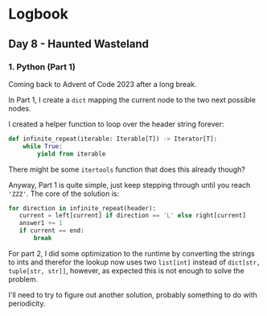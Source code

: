 # Logbook

## Day 8 - Haunted Wasteland

### 1. Python (Part 1)

Coming back to Advent of Code 2023 after a long break.

In Part 1, I create a `dict` mapping the current node to the two next possible nodes.

I created a helper function to loop over the header string forever:

```Python
def infinite_repeat(iterable: Iterable[T]) -> Iterator[T]:
    while True:
        yield from iterable
```

There might be some `itertools` function that does this already though?

Anyway, Part 1 is quite simple, just keep stepping through until you reach `'ZZZ'`. The core of the solution is:

```Python
for direction in infinite_repeat(header):
   current = left[current] if direction == 'L' else right[current]
   answer1 += 1
   if current == end:
       break
```

For part 2, I did some optimization to the runtime by converting the strings to ints and therefor the lookup now uses two `list[int]`
instead of `dict[str, tuple[str, str]]`, however, as expected this is not enough to solve the problem.

I'll need to try to figure out another solution, probably something to do with periodicity.
